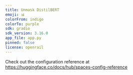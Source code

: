 ```yaml
---
title: Unmask DistilBERT
emoji: 📊
colorFrom: indigo
colorTo: purple
sdk: gradio
sdk_version: 3.16.0
app_file: app.py
pinned: false
license: openrail
---
```


Check out the configuration reference at https://huggingface.co/docs/hub/spaces-config-reference
